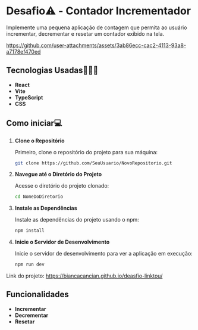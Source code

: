 # Desafio⚠️ - **Contador Incrementador**

Implemente uma pequena aplicação de contagem que permita ao usuário incrementar, decrementar e resetar um contador exibido na tela.

https://github.com/user-attachments/assets/3ab86ecc-cac2-4113-93a8-a7178ef470ed

## Tecnologias Usadas👩🏾‍💻

- **React**
- **Vite**
- **TypeScript**
- **CSS**

## Como iniciar💻


1. **Clone o Repositório**

   Primeiro, clone o repositório do projeto para sua máquina:

   ```bash
   git clone https://github.com/SeuUsuario/NovoRepositorio.git
   ```

2. **Navegue até o Diretório do Projeto**

   Acesse o diretório do projeto clonado:

   ```bash
   cd NomeDoDiretorio
   ```

3. **Instale as Dependências**

   Instale as dependências do projeto usando o npm:

   ```bash
   npm install
   ```

4. **Inicie o Servidor de Desenvolvimento**

   Inicie o servidor de desenvolvimento para ver a aplicação em execução:

   ```bash
   npm run dev
   ```

  Link do projeto: https://biancacancian.github.io/deasfio-linktou/

## Funcionalidades

- **Incrementar**
- **Decrementar** 
- **Resetar**

